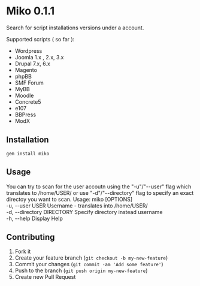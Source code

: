 # Miko 0.1.1

Search for script installations versions under a account. 

Supported scripts ( so far ):
- Wordpress
- Joomla  1.x , 2.x, 3.x
- Drupal 7.x, 6.x
- Magento
- phpBB
- SMF Forum
- MyBB
- Moodle
- Concrete5
- e107
- BBPress
- ModX

## Installation
`` gem install miko ``

## Usage
You can try to scan for the user accoutn using the "-u"/"--user" flag which translates to /home/USER/ or use "-d"/"--directory" flag to specify an exact directoy you want to scan.
Usage: miko [OPTIONS]                                                                                                             
    -u, --user USER                  Username - translates into /home/USER/                                                       
    -d, --directory DIRECTORY        Specify directory instead username                                                           
    -h, --help                       Display Help 

## Contributing

1. Fork it
2. Create your feature branch (`git checkout -b my-new-feature`)
3. Commit your changes (`git commit -am 'Add some feature'`)
4. Push to the branch (`git push origin my-new-feature`)
5. Create new Pull Request
